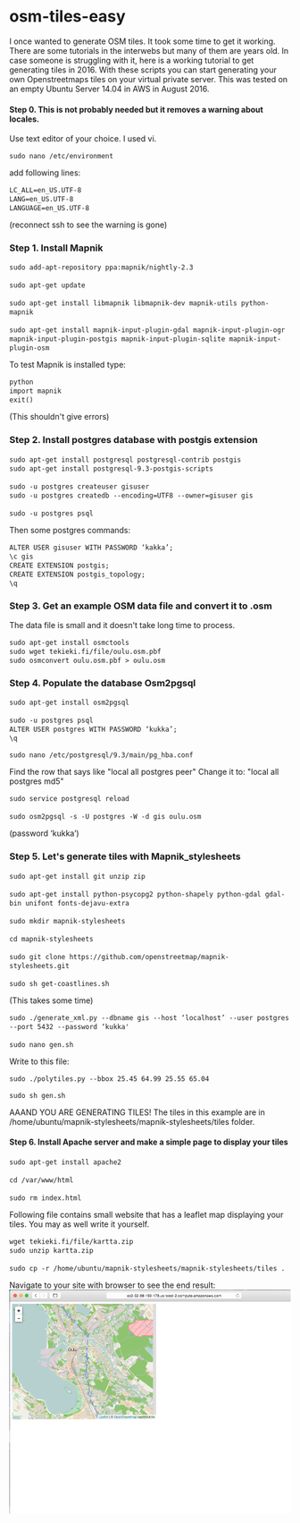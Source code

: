 # osm-tiles-easy
I once wanted to generate OSM tiles. It took some time to get it working. There are some tutorials in the interwebs but many of them are years old. In case someone is struggling with it, here is a working tutorial to get generating tiles in 2016.
With these scripts you can start generating your own Openstreetmaps tiles on your virtual private server. This was tested on an empty Ubuntu Server 14.04 in AWS in August 2016.

#### Step 0. This is not probably needed but it removes a warning about locales.

Use text editor of your choice. I used vi.

```
sudo nano /etc/environment
```
add following lines:
```
LC_ALL=en_US.UTF-8
LANG=en_US.UTF-8
LANGUAGE=en_US.UTF-8
```
(reconnect ssh to see the warning is gone)

### Step 1.	Install Mapnik
```
sudo add-apt-repository ppa:mapnik/nightly-2.3

sudo apt-get update

sudo apt-get install libmapnik libmapnik-dev mapnik-utils python-mapnik

sudo apt-get install mapnik-input-plugin-gdal mapnik-input-plugin-ogr mapnik-input-plugin-postgis mapnik-input-plugin-sqlite mapnik-input-plugin-osm
```

To test Mapnik is installed type:
```
python
import mapnik
exit()
```
(This shouldn't give errors)

### Step 2. Install postgres database with postgis extension
```
sudo apt-get install postgresql postgresql-contrib postgis
sudo apt-get install postgresql-9.3-postgis-scripts

sudo -u postgres createuser gisuser
sudo -u postgres createdb --encoding=UTF8 --owner=gisuser gis

sudo -u postgres psql
```
Then some postgres commands:
```
ALTER USER gisuser WITH PASSWORD ‘kakka’;
\c gis
CREATE EXTENSION postgis;
CREATE EXTENSION postgis_topology;
\q
```

### Step 3. Get an example OSM data file and convert it to .osm
The data file is small and it doesn't take long time to process.
```
sudo apt-get install osmctools
sudo wget tekieki.fi/file/oulu.osm.pbf
sudo osmconvert oulu.osm.pbf > oulu.osm
```
### Step 4. Populate the database Osm2pgsql
```
sudo apt-get install osm2pgsql

sudo -u postgres psql
ALTER USER postgres WITH PASSWORD ‘kukka’;
\q
```

```
sudo nano /etc/postgresql/9.3/main/pg_hba.conf
```
Find the row that says like "local  all  postgres  peer"
Change it to: "local  all  postgres  md5"
```
sudo service postgresql reload

sudo osm2pgsql -s -U postgres -W -d gis oulu.osm
```
(password ‘kukka’)

### Step 5. Let's generate tiles with Mapnik_stylesheets
```
sudo apt-get install git unzip zip

sudo apt-get install python-psycopg2 python-shapely python-gdal gdal-bin unifont fonts-dejavu-extra

sudo mkdir mapnik-stylesheets

cd mapnik-stylesheets

sudo git clone https://github.com/openstreetmap/mapnik-stylesheets.git 

sudo sh get-coastlines.sh
```
(This takes some time)
```
sudo ./generate_xml.py --dbname gis --host ‘localhost’ --user postgres --port 5432 --password ‘kukka'

sudo nano gen.sh
```
Write to this file:
```
sudo ./polytiles.py --bbox 25.45 64.99 25.55 65.04
```

```
sudo sh gen.sh
```
AAAND YOU ARE GENERATING TILES!
The tiles in this example are in /home/ubuntu/mapnik-stylesheets/mapnik-stylesheets/tiles folder.

#### Step 6.	Install Apache server and make a simple page to display your tiles
```
sudo apt-get install apache2

cd /var/www/html

sudo rm index.html
```
Following file contains small website that has a leaflet map displaying your tiles. You may as well write it yourself.

```
wget tekieki.fi/file/kartta.zip
sudo unzip kartta.zip 

sudo cp -r /home/ubuntu/mapnik-stylesheets/mapnik-stylesheets/tiles .
```
Navigate to your site with browser to see the end result:
![Alt text](map1.png?raw=true "Optional Title")
